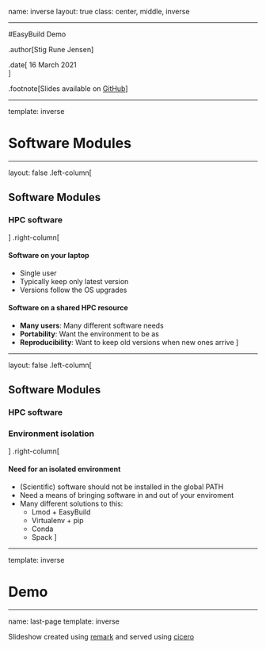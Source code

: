 name: inverse
layout: true
class: center, middle, inverse

---

#EasyBuild Demo

.author[Stig Rune Jensen]

.date[
16 March 2021  
]

.footnote[Slides available on [GitHub](https://github.com/stigrj/easybuild-demo)]

---

template: inverse
# Software Modules

---

layout: false
.left-column[
## Software Modules
### HPC software
]
.right-column[
#### Software on your laptop
- Single user
- Typically keep only latest version
- Versions follow the OS upgrades

#### Software on a shared HPC resource
- **Many users**: Many different software needs
- **Portability**: Want the environment to be as 
- **Reproducibility**: Want to keep old versions when new ones arrive
]

---

layout: false
.left-column[
## Software Modules
### HPC software
### Environment isolation
]
.right-column[
#### Need for an isolated environment
- (Scientific) software should not be installed in the global PATH
- Need a means of bringing software in and out of your enviroment
- Many different solutions to this:
    - Lmod + EasyBuild
    - Virtualenv + pip
    - Conda
    - Spack
]

---

template: inverse
# Demo

---


name: last-page
template: inverse

Slideshow created using [remark] and served using [cicero]

[remark]: https://github.com/gnab/remark
[cicero]: https://github.com/bast/cicero
